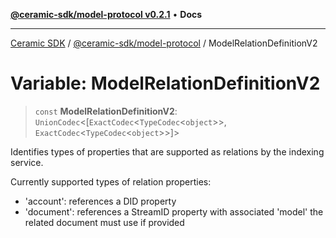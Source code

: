 [**@ceramic-sdk/model-protocol v0.2.1**](../README.md) • **Docs**

***

[Ceramic SDK](../../../README.md) / [@ceramic-sdk/model-protocol](../README.md) / ModelRelationDefinitionV2

# Variable: ModelRelationDefinitionV2

> `const` **ModelRelationDefinitionV2**: `UnionCodec`\<[`ExactCodec`\<`TypeCodec`\<`object`\>\>, `ExactCodec`\<`TypeCodec`\<`object`\>\>]\>

Identifies types of properties that are supported as relations by the indexing service.

Currently supported types of relation properties:
- 'account': references a DID property
- 'document': references a StreamID property with associated 'model' the related document must use if provided
